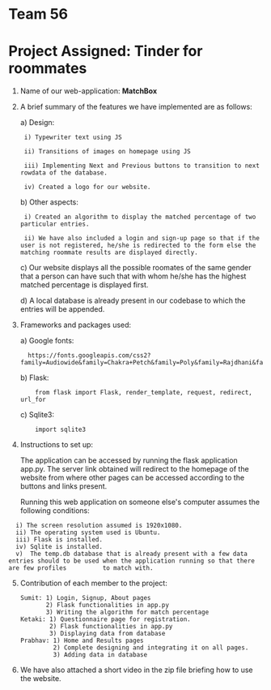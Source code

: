 # Team 56

# Project Assigned: Tinder for roommates

1. Name of our web-application: **MatchBox**

2. A brief summary of the features we have implemented are as follows:

    a) Design:
    
        i) Typewriter text using JS
        
        ii) Transitions of images on homepage using JS
        
        iii) Implementing Next and Previous buttons to transition to next rowdata of the database.
        
        iv) Created a logo for our website.
        
    b) Other aspects:
    
        i) Created an algorithm to display the matched percentage of two particular entries.
        
        ii) We have also included a login and sign-up page so that if the user is not registered, he/she is redirected to the form else the matching roommate results are displayed directly.
        
    c) Our website displays all the possible roomates of the same gender that a person can have such that with whom he/she has the highest matched percentage is displayed first.
    
    d) A local database is already present in our codebase to which the entries will be appended.

3. Frameworks and packages used:

    a) Google fonts: 
    
         https://fonts.googleapis.com/css2?family=Audiowide&family=Chakra+Petch&family=Poly&family=Rajdhani&family=Sigmar&display=swap
        
    b) Flask:
    ```
        from flask import Flask, render_template, request, redirect, url_for
    ```
    
    c) Sqlite3:
    ```
        import sqlite3
     ```
    
4. Instructions to set up:

    The application can be accessed by running the flask application app.py. The server link obtained will redirect to the homepage of the website from where other pages can be accessed according to the buttons and links present.
    
     Running this web application on someone else's computer assumes the following conditions:
  ```
    i) The screen resolution assumed is 1920x1080.
    ii) The operating system used is Ubuntu.
    iii) Flask is installed.
    iv) Sqlite is installed.
    v)  The temp.db database that is already present with a few data entries should to be used when the application running so that there are few profiles          to match with.
   ```

5. Contribution of each member to the project:
    ```
    Sumit: 1) Login, Signup, About pages
           2) Flask functionalities in app.py
           3) Writing the algorithm for match percentage
    Ketaki: 1) Questionnaire page for registration.
            2) Flask functionalities in app.py
            3) Displaying data from database
    Prabhav: 1) Home and Results pages
             2) Complete designing and integrating it on all pages.
             3) Adding data in database
    ```
    
 6. We have also attached a short video in the zip file briefing how to use the website.
